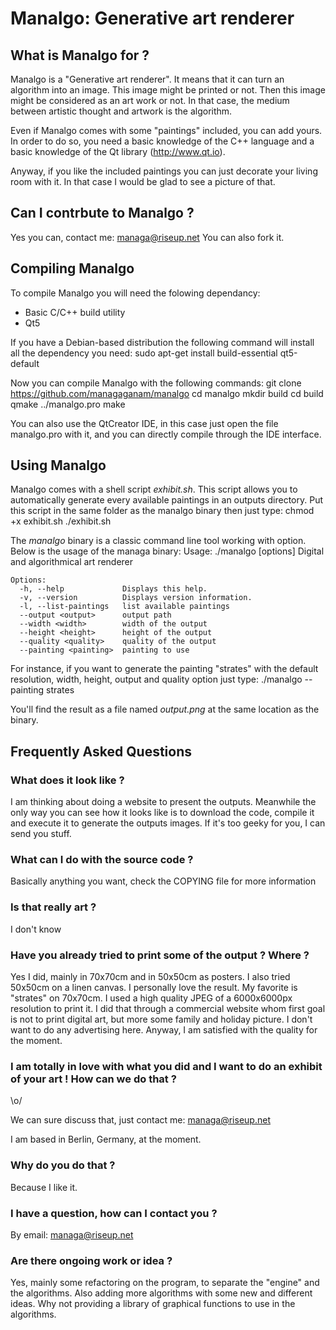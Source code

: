Manalgo: Generative art renderer
================================

What is Manalgo for ?
---------------------

Manalgo is a "Generative art renderer". It means that it can turn an 
algorithm into an image. This image might be printed or not.
Then this image might be considered as an art work or not.
In that case, the medium between artistic thought and artwork is the
algorithm.

Even if Manalgo comes with some "paintings" included, you can add yours.
In order to do so, you need a basic knowledge of the C++ language
and a basic knowledge of the Qt library (http://www.qt.io).

Anyway, if you like the included paintings you can just decorate your
living room with it. In that case I would be glad to see a picture of that.

Can I contrbute to Manalgo ?
----------------------------

Yes you can, contact me: managa@riseup.net
You can also fork it.

Compiling Manalgo
-----------------

To compile Manalgo you will need the folowing dependancy:
* Basic C/C++ build utility
* Qt5

If you have a Debian-based distribution the following command
will install all the dependency you need:
    sudo apt-get install build-essential qt5-default

Now you can compile Manalgo with the following commands:
    git clone https://github.com/managaganam/manalgo
    cd manalgo
    mkdir build
    cd build
    qmake ../manalgo.pro
    make

You can also use the QtCreator IDE, in this case just open the file
manalgo.pro with it, and you can directly compile through the IDE
interface.

Using Manalgo
-------------

Manalgo comes with a shell script _exhibit.sh_. This script allows
you to automatically generate every available paintings in an outputs
directory.
Put this script in the same folder as the manalgo binary then just type:
    chmod +x exhibit.sh
    ./exhibit.sh

The _manalgo_ binary is a classic command line tool working with option.
Below is the usage of the managa binary:
    Usage: ./manalgo [options]
    Digital and algorithmical art renderer
    
    Options:
      -h, --help             Displays this help.
      -v, --version          Displays version information.
      -l, --list-paintings   list available paintings
      --output <output>      output path
      --width <width>        width of the output
      --height <height>      height of the output
      --quality <quality>    quality of the output
      --painting <painting>  painting to use
    
For instance, if you want to generate the painting "strates" with the default
resolution, width, height, output and quality option just type:
    ./manalgo --painting strates

You'll find the result as a file named _output.png_ at the same location as
the binary.

Frequently Asked Questions
--------------------------

### What does it look like ?

I am thinking about doing a website to present the outputs. 
Meanwhile the only way you can see how it looks like is to download the code,
compile it and execute it to generate the outputs images.
If it's too geeky for you, I can send you stuff.

### What can I do with the source code ?

Basically anything you want, check the COPYING file for more information

### Is that really art ?

I don't know

### Have you already tried to print some of the output ? Where ?

Yes I did, mainly in 70x70cm and in 50x50cm as posters. I also tried 
50x50cm on a linen canvas. I personally love the result.
My favorite is "strates" on 70x70cm. I used a high quality JPEG of 
a 6000x6000px resolution to print it.
I did that through a commercial website whom first goal is not to print
digital art, but more some family and holiday picture. I don't want
to do any advertising here.
Anyway, I am satisfied with the quality for the moment.

### I am totally in love with what you did and I want to do an exhibit of your art ! How can we do that ?

\o/ 

We can sure discuss that, just contact me:
managa@riseup.net

I am based in Berlin, Germany, at the moment.

### Why do you do that ?

Because I like it.

### I have a question, how can I contact you ?

By email: managa@riseup.net

### Are there ongoing work or idea ?

Yes, mainly some refactoring on the program, to separate the "engine" and the algorithms. 
Also adding more algorithms with some new and different ideas. Why not providing a library of graphical functions to use in the algorithms.

